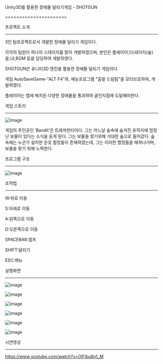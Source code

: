 Unity3D를 활용한 장애물 달리기게임 - SHOTGUN

======================

프로젝트 소개

--------------------

3인 팀프로젝트로서 개발한 장애물 달리기 게임이다.

각각의 팀원이 하나의 스테이지를 맡아 개발하였으며, 본인은 플레이어,1스테이지(숲)을,UI,BGM 등을 담당하여 개발하였다.

SHOTGUN은 유니티3D 엔진을 활용한 장애물 달리기 게임이다.

게임 AutoSaveGame-"ALT F4"와, 예능프로그램 "출발 드림팀"을 모티브로하여, 개발하였다.

플레이어는 맵에 배치된 다양한 장애물을 통과하여 골인지점에 도달해야한다.

게임 스토리

-----------------

![image](<https://user-images.githubusercontent.com/56360477/135045871-b4135e62-67b8-427a-8c0f-8af72074acb7.png>)

게임의 주인공인 ‘Bandit’은 트레져헌터이다. 그는 어느날 숲속에 숨겨진 유적지에 엄청난 보물이 있다는 소식을 듣게 된다. 그는 보물을 찾기위해 거대한 숲으로 들어갔다. 숲속에는 누군가 설치한 온갖 함정들이 존재하였는데, 그는 이러한 함정들을 헤쳐나가며, 보물을 찾기 위해 노력한다.

프로그램 구조

------------------

![image](<https://user-images.githubusercontent.com/56360477/135045982-f927759f-bc28-4bf8-939c-c39e66eac0af.png>)

조작법

---------

W:위로 이동

S:아래로 이동

A:왼쪽으로 이동

D:오른쪽으로 이동

SPACEBAR:점프

SHIFT:달리기

ESC:메뉴

실행화면

---------------

![image](<https://user-images.githubusercontent.com/56360477/135046246-cae84118-1052-46b4-9954-efad41fb8465.png>)

![image](<https://user-images.githubusercontent.com/56360477/135046262-05e5fae7-dfaf-4c08-9518-102d615f4692.png>)

![image](<https://user-images.githubusercontent.com/56360477/135046275-c1d67f73-13b1-4ae3-a128-470932bd07a4.png>)

![image](<https://user-images.githubusercontent.com/56360477/135046287-2ba0b7b0-4083-4a44-8b6c-6aa866adb1aa.png>)

![image](<https://user-images.githubusercontent.com/56360477/135046296-741374cb-b366-495b-aad2-bb880fff692e.png>)

![image](<https://user-images.githubusercontent.com/56360477/135046307-818ae03d-0a77-4985-bf5b-87e0c6627b26.png>)

시연영상

---------------

<https://www.youtube.com/watch?v=OlFlbu8n1_M>




